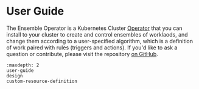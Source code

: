 # User Guide

The Ensemble Operator is a Kubernetes Cluster [Operator](https://kubernetes.io/docs/concepts/extend-kubernetes/operator/)
that you can install to your cluster to create and control ensembles of worklaods, and change them according to a user-specified algorithm, which is a definition of work paired with rules (triggers and actions). If you'd like to ask a question or contribute, please visit the repository [on GitHub](https://github.com/converged-computing/ensemble-operator).

```{toctree}
:maxdepth: 2
user-guide
design
custom-resource-definition
```

